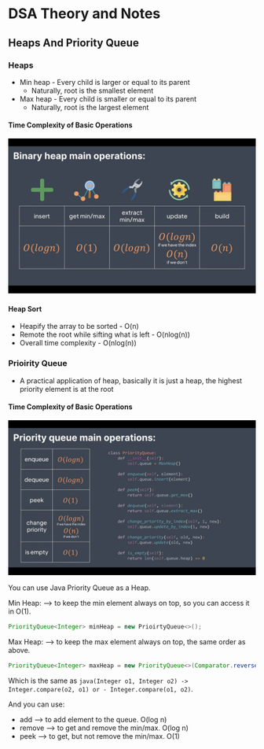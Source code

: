 # DSA Theory and Notes

## Heaps And Priority Queue
### Heaps
* Min heap - Every child is larger or equal to its parent
  * Naturally, root is the smallest element
* Max heap - Every child is smaller or equal to its parent
  * Naturally, root is the largest element
  
#### Time Complexity of Basic Operations
![heap operations complexity](heap-operations-complexity.png)

#### Heap Sort
* Heapify the array to be sorted - O(n)
* Remote the root while sifting what is left - O(nlog(n))
* Overall time complexity - O(nlog(n))

### Prioirity Queue
* A practical application of heap, basically it is just a heap, the highest priority element is at the root

#### Time Complexity of Basic Operations
![priority queue operations complexity](priority-queue-operations-complexity.png)

You can use Java Priority Queue as a Heap.

Min Heap: --> to keep the min element always on top, so you can access it in O(1).
```java
PriorityQueue<Integer> minHeap = new PrioirtyQueue<>();
```
Max Heap: --> to keep the max element always on top, the same order as above.
```java
PriorityQueue<Integer> maxHeap = new PriorityQueue<>(Comparator.reverseOrder());
```
Which is the same as ```java(Integer o1, Integer o2) -> Integer.compare(o2, o1) or - Integer.compare(o1, o2)```.

And you can use:
* add --> to add element to the queue. O(log n)
* remove --> to get and remove the min/max. O(log n)
* peek --> to get, but not remove the min/max. O(1)

